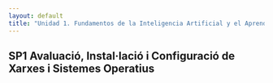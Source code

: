 ```yaml
---
layout: default
title: "Unidad 1. Fundamentos de la Inteligencia Artificial y el Aprendizaje Automático"
---
```


## SP1 Avaluació, Instal·lació i Configuració de Xarxes i Sistemes Operatius
